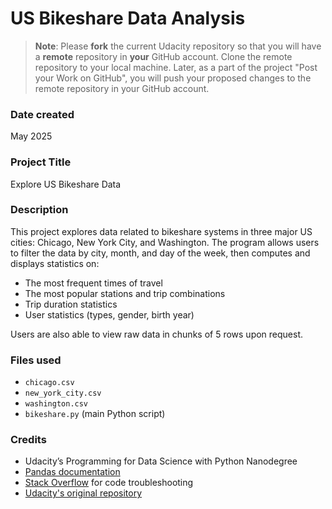 # US Bikeshare Data Analysis

> **Note**: Please **fork** the current Udacity repository so that you will have a **remote** repository in **your** GitHub account. Clone the remote repository to your local machine. Later, as a part of the project "Post your Work on GitHub", you will push your proposed changes to the remote repository in your GitHub account.

### Date created
May 2025

### Project Title
Explore US Bikeshare Data

### Description
This project explores data related to bikeshare systems in three major US cities: Chicago, New York City, and Washington. The program allows users to filter the data by city, month, and day of the week, then computes and displays statistics on:

- The most frequent times of travel  
- The most popular stations and trip combinations  
- Trip duration statistics  
- User statistics (types, gender, birth year)

Users are also able to view raw data in chunks of 5 rows upon request.

### Files used
- `chicago.csv`  
- `new_york_city.csv`  
- `washington.csv`  
- `bikeshare.py` (main Python script)

### Credits
- Udacity’s Programming for Data Science with Python Nanodegree  
- [Pandas documentation](https://pandas.pydata.org/docs/)  
- [Stack Overflow](https://stackoverflow.com/) for code troubleshooting  
- [Udacity's original repository](https://github.com/udacity/pdsnd_github)



